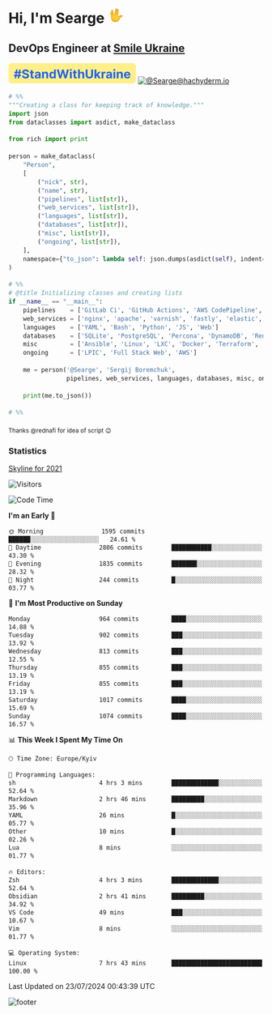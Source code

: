 # Hi, I'm Searge <img src="images/vulcan.webp" style="display: inline-block; margin: 0; height: 2rem" alt="Vulcan salute" />

## DevOps Engineer at [Smile Ukraine](https://smile-ukraine.com/en)

[![Stand With Ukraine](https://raw.githubusercontent.com/vshymanskyy/StandWithUkraine/main/badges/StandWithUkraine.svg)](https://stand-with-ukraine.pp.ua)
<a rel="me" href="https://hachyderm.io/@Searge">![@Searge@hachyderm.io](https://img.shields.io/badge/-@Searge-%232B90D9?logo=mastodon&logoColor=white)</a>

```python
# %%
"""Creating a class for keeping track of knowledge."""
import json
from dataclasses import asdict, make_dataclass

from rich import print

person = make_dataclass(
    "Person",
    [
        ("nick", str),
        ("name", str),
        ("pipelines", list[str]),
        ("web_services", list[str]),
        ("languages", list[str]),
        ("databases", list[str]),
        ("misc", list[str]),
        ("ongoing", list[str]),
    ],
    namespace={"to_json": lambda self: json.dumps(asdict(self), indent=4)},
)

# %%
# @title Initializing classes and creating lists
if __name__ == "__main__":
    pipelines    = ['GitLab Ci', 'GitHub Actions', 'AWS CodePipeline', 'Jenkins']
    web_services = ['nginx', 'apache', 'varnish', 'fastly', 'elastic', 'solr']
    languages    = ['YAML', 'Bash', 'Python', 'JS', 'Web']
    databases    = ['SQLite', 'PostgreSQL', 'Percona', 'DynamoDB', 'Redis']
    misc         = ['Ansible', 'Linux', 'LXC', 'Docker', 'Terraform', 'AWS']
    ongoing      = ['LPIC', 'Full Stack Web', 'AWS']

    me = person('@Searge', 'Sergij Boremchuk',
                pipelines, web_services, languages, databases, misc, ongoing)

    print(me.to_json())

# %%

```

<sub>Thanks @rednafi for idea of script :wink:</sub>

### Statistics

[Skyline for 2021](https://skyline.github.com/Searge/2021)

![Visitors](https://komarev.com/ghpvc/?username=searge&label=Profile%20views&color=0e75b6&style=flat) 
<!--START_SECTION:waka-->
![Code Time](http://img.shields.io/badge/Code%20Time-2%2C669%20hrs%2038%20mins-blue)

**I'm an Early 🐤** 

```text
🌞 Morning                1595 commits        ██████░░░░░░░░░░░░░░░░░░░   24.61 % 
🌆 Daytime                2806 commits        ███████████░░░░░░░░░░░░░░   43.30 % 
🌃 Evening                1835 commits        ███████░░░░░░░░░░░░░░░░░░   28.32 % 
🌙 Night                  244 commits         █░░░░░░░░░░░░░░░░░░░░░░░░   03.77 % 
```
📅 **I'm Most Productive on Sunday** 

```text
Monday                   964 commits         ████░░░░░░░░░░░░░░░░░░░░░   14.88 % 
Tuesday                  902 commits         ███░░░░░░░░░░░░░░░░░░░░░░   13.92 % 
Wednesday                813 commits         ███░░░░░░░░░░░░░░░░░░░░░░   12.55 % 
Thursday                 855 commits         ███░░░░░░░░░░░░░░░░░░░░░░   13.19 % 
Friday                   855 commits         ███░░░░░░░░░░░░░░░░░░░░░░   13.19 % 
Saturday                 1017 commits        ████░░░░░░░░░░░░░░░░░░░░░   15.69 % 
Sunday                   1074 commits        ████░░░░░░░░░░░░░░░░░░░░░   16.57 % 
```


📊 **This Week I Spent My Time On** 

```text
🕑︎ Time Zone: Europe/Kyiv

💬 Programming Languages: 
sh                       4 hrs 3 mins        █████████████░░░░░░░░░░░░   52.64 % 
Markdown                 2 hrs 46 mins       █████████░░░░░░░░░░░░░░░░   35.96 % 
YAML                     26 mins             █░░░░░░░░░░░░░░░░░░░░░░░░   05.77 % 
Other                    10 mins             █░░░░░░░░░░░░░░░░░░░░░░░░   02.26 % 
Lua                      8 mins              ░░░░░░░░░░░░░░░░░░░░░░░░░   01.77 % 

🔥 Editors: 
Zsh                      4 hrs 3 mins        █████████████░░░░░░░░░░░░   52.64 % 
Obsidian                 2 hrs 41 mins       █████████░░░░░░░░░░░░░░░░   34.92 % 
VS Code                  49 mins             ███░░░░░░░░░░░░░░░░░░░░░░   10.67 % 
Vim                      8 mins              ░░░░░░░░░░░░░░░░░░░░░░░░░   01.77 % 

💻 Operating System: 
Linux                    7 hrs 43 mins       █████████████████████████   100.00 % 
```


 Last Updated on 23/07/2024 00:43:39 UTC
<!--END_SECTION:waka-->

![footer](https://capsule-render.vercel.app/api?type=waving&color=gradient&customColorList=14,21&height=82&section=footer)
